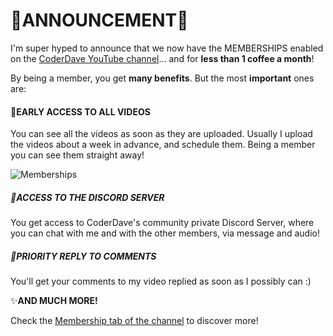 # 📢ANNOUNCEMENT📢
I'm super hyped to announce that we now have the MEMBERSHIPS enabled on the [CoderDave YouTube channel](https://www.youtube.com/c/CoderDave)... and for __less than 1 coffee a month__!

By being a member, you get __many benefits__. But the most __important__ ones are:

#### 📼EARLY ACCESS TO ALL VIDEOS
You can see all the videos as soon as they are uploaded. 
Usually I upload the videos about a week in advance, and schedule them.
Being a member you can see them straight away!

![Memberships](https://dev-to-uploads.s3.amazonaws.com/uploads/articles/5fbvc7l3t6rblab59txn.png)

##### 💌ACCESS TO THE DISCORD SERVER
You get access to CoderDave's community private Discord Server, where you can chat with me and with the other members, via message and audio!

##### 🔂PRIORITY REPLY TO COMMENTS
You'll get your comments to my video replied as soon as I possibly can :)

✨__AND MUCH MORE!__


Check the [Membership tab of the channel](https://www.youtube.com/c/CoderDave/membership) to discover more!